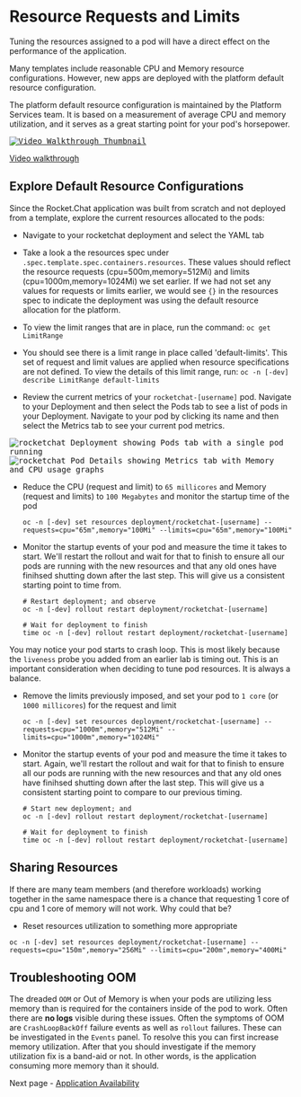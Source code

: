 # Resource Requests and Limits
Tuning the resources assigned to a pod will have a direct effect on the performance of the application.

Many templates include reasonable CPU and Memory resource configurations. However, new apps are deployed with the platform default resource configuration.

The platform default resource configuration is maintained by the Platform Services team. It is based on a measurement of average CPU and memory utilization, and it serves as a great starting point for your pod's horsepower.

<kbd>[![Video Walkthrough Thumbnail](././images/05_resource_requests_and_limits_thumb.png)](https://youtu.be/dhLnaUGgnQY)</kbd>

[Video walkthrough](https://youtu.be/dhLnaUGgnQY)

## Explore Default Resource Configurations
Since the Rocket.Chat application was built from scratch and not deployed from a template, explore the current resources allocated to the pods:

- Navigate to your rocketchat deployment and select the YAML tab

- Take a look a the resources spec under `.spec.template.spec.containers.resources`. These values should reflect the resource requests (cpu=500m,memory=512Mi) and limits (cpu=1000m,memory=1024Mi) we set earlier. If we had not set any values for requests or limits earlier, we would see `{}` in the resources spec to indicate the deployment was using the default resource allocation for the platform.

- To view the limit ranges that are in place, run the command:
`oc get LimitRange`

- You should see there is a limit range in place called 'default-limits'. This set of request and limit values are applied when resource specifications are not defined. To view the details of this limit range, run:
`oc -n [-dev] describe LimitRange default-limits`

- Review the current metrics of your `rocketchat-[username]` pod. Navigate to your Deployment and then select the Pods tab to see a list of pods in your Deployment. Navigate to your pod by clicking its name and then select the Metrics tab to see your current pod metrics.

<kbd>![rocketchat Deployment showing Pods tab with a single pod running](./images/05_resource_management_01.png)</kbd>
<kbd>![rocketchat Pod Details showing Metrics tab with Memory and CPU usage graphs](./images/05_resource_management_02.png)</kbd>

- Reduce the CPU (request and limit) to `65 millicores` and Memory (request and limits) to `100 Megabytes` and monitor the startup time of the pod
  ```oc:cli
  oc -n [-dev] set resources deployment/rocketchat-[username] --requests=cpu="65m",memory="100Mi" --limits=cpu="65m",memory="100Mi"
  ```
- Monitor the startup events of your pod and measure the time it takes to start. We'll restart the rollout and wait for that to finish to ensure all our pods are running with the new resources and that any old ones have finihsed shutting down after the last step. This will give us a consistent starting point to time from.   
  ```oc:cli
  # Restart deployment; and observe
  oc -n [-dev] rollout restart deployment/rocketchat-[username]

  # Wait for deployment to finish
  time oc -n [-dev] rollout restart deployment/rocketchat-[username]
  ```

You may notice your pod starts to crash loop. This is most likely because the `liveness` probe you added from an earlier lab is timing out. This is an important consideration when deciding to tune pod resources. It is always a balance.

- Remove the limits previously imposed, and set your pod to `1 core` (or `1000 millicores`) for the request and limit
  ```oc:cli
  oc -n [-dev] set resources deployment/rocketchat-[username] --requests=cpu="1000m",memory="512Mi" --limits=cpu="1000m",memory="1024Mi"
  ```

- Monitor the startup events of your pod and measure the time it takes to start. Again, we'll restart the rollout and wait for that to finish to ensure all our pods are running with the new resources and that any old ones have finihsed shutting down after the last step. This will give us a consistent starting point to compare to our previous timing. 
  ```oc:cli
  # Start new deployment; and
  oc -n [-dev] rollout restart deployment/rocketchat-[username]

  # Wait for deployment to finish
  time oc -n [-dev] rollout restart deployment/rocketchat-[username]
  ```

## Sharing Resources

If there are many team members (and therefore workloads) working together in the same namespace there is a chance that requesting 1 core of cpu and 1 core of memory will not work. Why could that be?

- Reset resources utilization to something more appropriate

```oc:cli
oc -n [-dev] set resources deployment/rocketchat-[username] --requests=cpu="150m",memory="256Mi" --limits=cpu="200m",memory="400Mi"
```

## Troubleshooting OOM

The dreaded `OOM` or Out of Memory is when your pods are utilizing less memory than is required for the containers inside of the pod to work. Often there are __no logs__ visible during these issues. Often the symptoms of OOM are `CrashLoopBackOff` failure events as well as `rollout` failures. These can be investigated in the `Events` panel. To resolve this you can first increase memory utilization. After that you should investigate if the memory utilization fix is a band-aid or not. In other words, is the application consuming more memory than it should.

Next page - [Application Availability](./06_application_availability.md)
